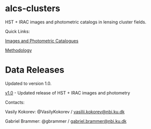 # alcs-clusters
HST + IRAC images and photometric catalogs in lensing cluster fields.

Quick Links:

[Images and Photometric Catalogues](v1.0/fields.md)

[Methodology](v1.0/README.md)


# Data Releases

Updated to version 1.0.

[v1.0](v1.0/README.md) - Updated release of HST + IRAC images and photometry

Contacts:

Vasily Kokorev:  @VasilyKokorev / vasilii.kokorev@nbi.ku.dk

Gabriel Brammer: @gbrammer / gabriel.brammer@nbi.ku.dk
